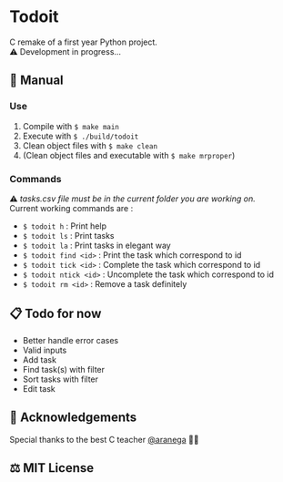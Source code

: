 # Todoit

C remake of a first year Python project.  
⚠️ Development in progress...

## 📒 Manual

### Use

1. Compile with `$ make main`
2. Execute with `$ ./build/todoit`
3. Clean object files with `$ make clean`
4. (Clean object files and executable with `$ make mrproper`)

### Commands

⚠️ *tasks.csv file must be in the current folder you are working on.*  
Current working commands are :  

* `$ todoit h`          : Print help
* `$ todoit ls`         : Print tasks
* `$ todoit la`         : Print tasks in elegant way
* `$ todoit find <id>`  : Print the task which correspond to id
* `$ todoit tick <id>`  : Complete the task which correspond to id
* `$ todoit ntick <id>` : Uncomplete the task which correspond to id
* `$ todoit rm <id>`    : Remove a task definitely

## 📋 Todo for now

* Better handle error cases
* Valid inputs
* Add task
* Find task(s) with filter
* Sort tasks with filter
* Edit task

## 🙏 Acknowledgements

Special thanks to the best C teacher [@aranega](https://github.com/aranega) 🧞‍♂️

## ⚖️ MIT License
